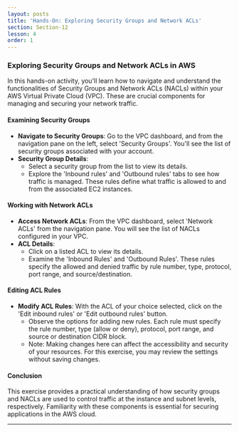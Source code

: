```yaml
---
layout: posts
title: 'Hands-On: Exploring Security Groups and Network ACLs'
section: Section-12
lesson: 4
order: 1
---
```


### Exploring Security Groups and Network ACLs in AWS

In this hands-on activity, you'll learn how to navigate and understand the functionalities of Security Groups and Network ACLs (NACLs) within your AWS Virtual Private Cloud (VPC). These are crucial components for managing and securing your network traffic.

<!-- pagebreak -->

#### Examining Security Groups

- **Navigate to Security Groups**: Go to the VPC dashboard, and from the navigation pane on the left, select 'Security Groups'. You'll see the list of security groups associated with your account.
- **Security Group Details**:
  - Select a security group from the list to view its details.
  - Explore the 'Inbound rules' and 'Outbound rules' tabs to see how traffic is managed. These rules define what traffic is allowed to and from the associated EC2 instances.

<!-- pagebreak -->

#### Working with Network ACLs

- **Access Network ACLs**: From the VPC dashboard, select 'Network ACLs' from the navigation pane. You will see the list of NACLs configured in your VPC.
- **ACL Details**:
  - Click on a listed ACL to view its details.
  - Examine the 'Inbound Rules' and 'Outbound Rules'. These rules specify the allowed and denied traffic by rule number, type, protocol, port range, and source/destination.

<!-- pagebreak -->

#### Editing ACL Rules

- **Modify ACL Rules**: With the ACL of your choice selected, click on the 'Edit inbound rules' or 'Edit outbound rules' button.
  - Observe the options for adding new rules. Each rule must specify the rule number, type (allow or deny), protocol, port range, and source or destination CIDR block.
  - Note: Making changes here can affect the accessibility and security of your resources. For this exercise, you may review the settings without saving changes.

<!-- pagebreak -->

#### Conclusion

This exercise provides a practical understanding of how security groups and NACLs are used to control traffic at the instance and subnet levels, respectively. Familiarity with these components is essential for securing applications in the AWS cloud.

---

